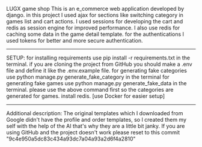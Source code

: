 LUGX game shop
This is an e_commerce web application developed by django. in this project I used ajax for sections like switching category 
in games list and cart actions. I used sessions for developing the cart and redis as session engine for improved performance.
I also use redis for caching some data in the game detail template. for the authentications I used tokens for better and more
secure authentication.
________________________________________________________________________________________________________________________________
SETUP:
for installing requirements use pip install -r requirements.txt in the terminal.
if you are cloning the project from GitHub you should make a .env file and define it like the .env.example file.
for generating fake categories use python manage.py generate_fake_category in the terminal
for generating fake games use python manage.py generate_fake_data in the terminal. please use the above command first so the categories are generated for games.
install redis.
[use Docker for easier setup]
________________________________________________________________________________________________________________________________
Additional description:
The original templates which I downloaded from Google didn't have the profile and order templates, so I created them my self
with the help of the AI that's why they are a little bit janky.
If you are using GitHub and the project doesn't work please reset to this commit "9c4e950a5dc83c434a93dc7a04a93a2d6f4a2810"
